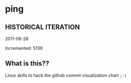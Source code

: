 # ping

## HISTORICAL ITERATION
2011-06-28

Incremented: 5139

## What is this?? 
Linux skills to hack the github commit visualization chart `;-)`
